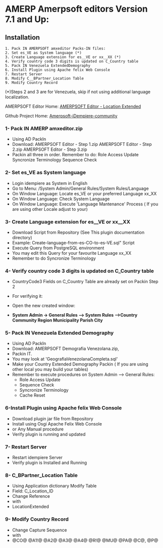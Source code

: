 
# <b>AMERP Amerpsoft editors Version 7.1 and Up: </b>

## <b>Installation </b>

    1. Pack IN AMERPSOFT amxeditor Packs-IN files:
    2. Set es_VE as System language (*)
    3. Create Language extension for es__VE or xx__XX (*)
    4. Verify country code 3 digits is updated on C_Country table
    5. Pack IN Venezuela ExtendedDemography
    6. Install Plugin using Apache felix Web Console
    7. Restart Server
    8. Modify C__BPartner_Location Table
    9. Modify Country Record

(*)Steps 2 and 3 are for Venezuela, skip if not using additional language localization.

AMERPSOFT Editor Home: [AMERPSOFT Editor - Location Extended](https://github.com/luisamesty/Amerpsoft-iDempiere-community/blob/master/org.amerpsoft.com.idempiere.editors-com/README.md)

Github Project Home: [Amerpsoft-iDempiere-community](https://github.com/luisamesty/Amerpsoft-iDempiere-community/blob/master/README.md)

### <b>1- Pack IN AMERP amxeditor.zip</b>
- Using AD PackIn
- Download:
    AMERPSOFT Editor - Step 1.zip
    AMERPSOFT Editor - Step 2.zip
    AMERPSOFT Editor - Step 3.zip
- Packin all three in order.
Remember to do:
    Role Access Update
    Syncronize Terminology
    Sequence Check
	
### <b>2- Set es_VE as System language</b>
- Login idempiere as System in English
- Go to Menu: /System Admin/General Rules/System Rules/Language
- On Window Language: Locate es_VE or your preferred Language xx_XX
- On Window Language: Check System Language
- On Window Language: Execute 'Language Mantenance' Process
    ( If you are using other Locale adjust to your)

### <b>3- Create Language extension for es__VE or xx__XX</b>
- Download Script from Repository (See This plugin documentation directory)
- Example:  Create-language-from-es-CO-to-es-VE.sql" Script
- Execute Query from PostgreSQL environment
- You may edit this Query for your favourite Language xx_XX
- Remember to do Syncronize Terminology

### <b>4- Verify country code 3 digits is updated on C_Country table</b>
- CountryCode3 Fields on C_Country Table are already set on Packin Step 2
- For verifying it: 
- Open the new created window:

- <b>System Admin -> General Rules --> System Rules -->Country Community Region Municipality Parish City</b>
    
### <b>5- Pack IN Venezuela Extended Demography</b>
- Using AD PackIn
- Download:  AMERPSOFT Demografia Venezolana.zip, 
- Packin IT.
- You may look at 'GeografiaVenezolanaCompleta.sql'
- Make your Country Extended Demography Packin
    ( If you are using other local you may build your tables)
- Remember to execute procedures on System Admin --> General Rules: 
    - Role Access Update
    - Sequence Check 
    - Syncronize Terminology
    - Cache Reset

### <b>6-Install Plugin using Apache felix Web Console</b>
- Download plugin jar file from Repository
- Install using Osgi Apache Felix Web Console
- or Any Manual procedure
- Verify plugin is running and updated

### <b>7- Restart Server</b>
- Restart idempiere Server 
- Verify plugin is Installed and Running

### <b>8- C_BPartner_Location Table</b>
- Using Application dictionary Modify Table
- Field: C_Location_ID
- Change Reference 
- with 
- LocationExtended

### <b>9- Modify Country Record</b>
- Change Capture Sequence
-    with
- @CO@ @A1!@ @A2@ @A3@ @A4@  @R!@ @MU@ @PA@ @C@, @P@ 
